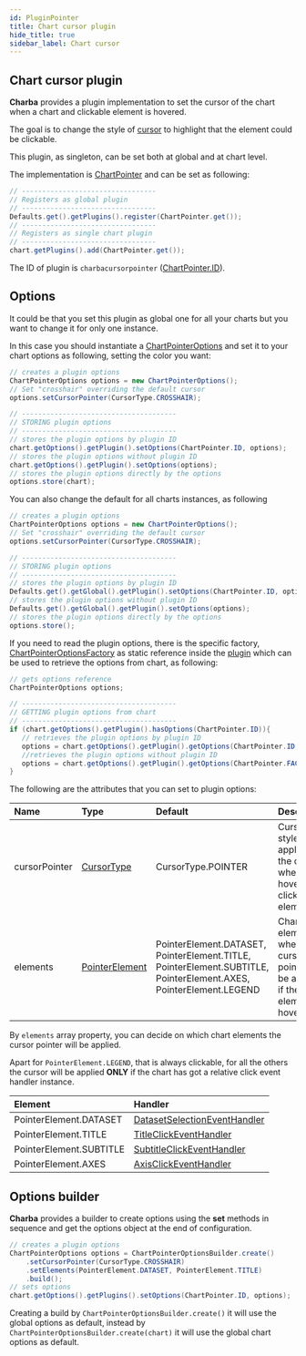 ```yaml
---
id: PluginPointer
title: Chart cursor plugin
hide_title: true
sidebar_label: Chart cursor
---
```

## Chart cursor plugin

**Charba** provides a plugin implementation to set the cursor of the chart when a chart and clickable element is hovered.

The goal is to change the style of [cursor](https://pepstock-org.github.io/Charba/5.4/org/pepstock/charba/client/dom/enums/CursorType.html) to highlight that the element could be clickable.

This plugin, as singleton, can be set both at global and at chart level.

The implementation is [ChartPointer](https://pepstock-org.github.io/Charba/5.4/org/pepstock/charba/client/impl/plugins/ChartPointer.html) and can be set as following:

```java
// ---------------------------------
// Registers as global plugin
// ---------------------------------
Defaults.get().getPlugins().register(ChartPointer.get());
// ---------------------------------
// Registers as single chart plugin
// ---------------------------------
chart.getPlugins().add(ChartPointer.get());
```

The ID of plugin is `charbacursorpointer` ([ChartPointer.ID](https://pepstock-org.github.io/Charba/5.4/org/pepstock/charba/client/impl/plugins/ChartPointer.html#ID)).

## Options

It could be that you set this plugin as global one for all your charts but you want to change it for only one instance.

In this case you should instantiate a [ChartPointerOptions](https://pepstock-org.github.io/Charba/5.4/org/pepstock/charba/client/impl/plugins/ChartPointerOptions.html) and set it to your chart options as following, setting the color you want:

```java
// creates a plugin options
ChartPointerOptions options = new ChartPointerOptions();
// Set "crosshair" overriding the default cursor
options.setCursorPointer(CursorType.CROSSHAIR);

// --------------------------------------
// STORING plugin options
// --------------------------------------
// stores the plugin options by plugin ID
chart.getOptions().getPlugin().setOptions(ChartPointer.ID, options);
// stores the plugin options without plugin ID
chart.getOptions().getPlugin().setOptions(options);
// stores the plugin options directly by the options
options.store(chart);
```

You can also change the default for all charts instances, as following

```java
// creates a plugin options
ChartPointerOptions options = new ChartPointerOptions();
// Set "crosshair" overriding the default cursor
options.setCursorPointer(CursorType.CROSSHAIR);

// --------------------------------------
// STORING plugin options
// --------------------------------------
// stores the plugin options by plugin ID
Defaults.get().getGlobal().getPlugin().setOptions(ChartPointer.ID, options);
// stores the plugin options without plugin ID
Defaults.get().getGlobal().getPlugin().setOptions(options);
// stores the plugin options directly by the options
options.store();
```

If you need to read the plugin options, there is the specific factory, [ChartPointerOptionsFactory](https://pepstock-org.github.io/Charba/5.4/org/pepstock/charba/client/impl/plugins/ChartPointerOptionsFactory.html) as static reference inside the [plugin](https://pepstock-org.github.io/Charba/5.4/org/pepstock/charba/client/impl/plugins/ChartPointer.html) which can be used to retrieve the options from chart, as following:

```java
// gets options reference
ChartPointerOptions options;

// --------------------------------------
// GETTING plugin options from chart
// --------------------------------------
if (chart.getOptions().getPlugin().hasOptions(ChartPointer.ID)){
   // retrieves the plugin options by plugin ID
   options = chart.getOptions().getPlugin().getOptions(ChartPointer.ID, ChartPointer.FACTORY);
   //retrieves the plugin options without plugin ID
   options = chart.getOptions().getPlugin().getOptions(ChartPointer.FACTORY);
}
```

The following are the attributes that you can set to plugin options:

| Name | Type | Default | Description
| :- | :- | :- | :-
| cursorPointer | [CursorType](https://pepstock-org.github.io/Charba/5.4/org/pepstock/charba/client/dom/enums/CursorType.html) | CursorType.POINTER | Cursor style applied to the canvas when is hovering a clickable element.
| elements | [PointerElement](https://pepstock-org.github.io/Charba/5.4/org/pepstock/charba/client/impl/plugins/enums/PointerElement.html) | PointerElement.DATASET, PointerElement.TITLE, PointerElement.SUBTITLE, PointerElement.AXES, PointerElement.LEGEND | Chart elements where the cursor pointer will be applied if the element is hovered.

By `elements` array property, you can decide on which chart elements the cursor pointer will be applied.

Apart for `PointerElement.LEGEND`, that is always clickable, for all the others the cursor will be applied **ONLY** if the chart has got a relative click event handler instance.

| Element | Handler
| :- | :-
| PointerElement.DATASET | [DatasetSelectionEventHandler](https://pepstock-org.github.io/Charba/5.4/org/pepstock/charba/client/events/DatasetSelectionEventHandler.html)
| PointerElement.TITLE | [TitleClickEventHandler](https://pepstock-org.github.io/Charba/5.4/org/pepstock/charba/client/events/TitleClickEventHandler.html)
| PointerElement.SUBTITLE | [SubtitleClickEventHandler](https://pepstock-org.github.io/Charba/5.4/org/pepstock/charba/client/events/SubtitleClickEventHandler.html)
| PointerElement.AXES | [AxisClickEventHandler](https://pepstock-org.github.io/Charba/5.4/org/pepstock/charba/client/events/AxisClickEventHandler.html)

## Options builder

**Charba** provides a builder to create options using the **set** methods in sequence and get the options object at the end of configuration.

```java
// creates a plugin options
ChartPointerOptions options = ChartPointerOptionsBuilder.create()
	.setCursorPointer(CursorType.CROSSHAIR)
	.setElements(PointerElement.DATASET, PointerElement.TITLE)
	.build();
// sets options
chart.getOptions().getPlugins().setOptions(ChartPointer.ID, options);
```

Creating a build by `ChartPointerOptionsBuilder.create()` it will use the global options as default, instead by `ChartPointerOptionsBuilder.create(chart)` it will use the global chart options as default.
 